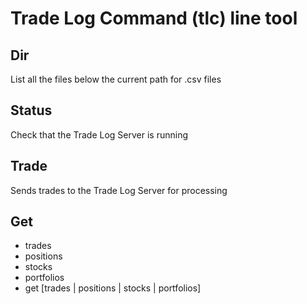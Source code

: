 # Trade Log Command (tlc) line tool

## Dir
List all the files below the current path for .csv files

## Status
Check that the Trade Log Server is running

## Trade
Sends trades to the Trade Log Server for processing

## Get
+ trades
+ positions
+ stocks
+ portfolios
+ get [trades | positions | stocks | portfolios]